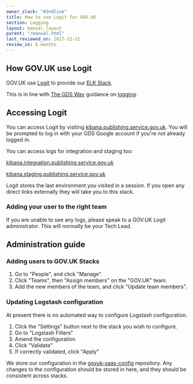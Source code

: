 ```yaml
---
owner_slack: "#2ndline"
title: How to use Logit for GOV.UK
section: Logging
layout: manual_layout
parent: "/manual.html"
last_reviewed_on: 2017-12-21
review_in: 6 months
---
```


## How GOV.UK use Logit

GOV.UK use [Logit](https://logit.io) to provide our
[ELK Stack](https://www.elastic.co/webinars/introduction-elk-stack).

This is in line with [The GDS Way](https://gds-way.cloudapps.digital/) guidance
on [logging](https://gds-way.cloudapps.digital/standards/logging.html).

## Accessing Logit

You can access Logit by visiting
[kibana.publishing.service.gov.uk](https://kibana.publishing.service.gov.uk).
You will be prompted to log in with your GDS Google account if you're not
already logged in.

You can access logs for integration and staging too:

[kibana.integration.publishing.service.gov.uk](https://kibana.integration.publishing.service.gov.uk)

[kibana.staging.publishing.service.gov.uk](https://kibana.staging.publishing.service.gov.uk)

Logit stores the last environment you visited in a session. If you open any
direct links externally they will take you to this stack.

### Adding your user to the right team

If you are unable to see any logs, please speak to a GOV.UK Logit administrator.
This will normally be your Tech Lead.

## Administration guide

### Adding users to GOV.UK Stacks

1. Go to "People", and click "Manage".
2. Click "Teams", then "Assign members" on the "GOV.UK" team.
3. Add the new members of the team, and click "Update team members".

### Updating Logstash configuration

At present there is no automated way to configure Logstash configuration.

1. Click the "Settings" button next to the stack you wish to configure.
2. Go to "Logstash Filters"
3. Amend the configuration
4. Click "Validate"
5. If correctly validated, click "Apply"

We store our configuration in the [govuk-saas-config](https://github.com/alphagov/govuk-saas-config)
repository. Any changes to the configuration should be stored in here, and they
should be consistent across stacks.
